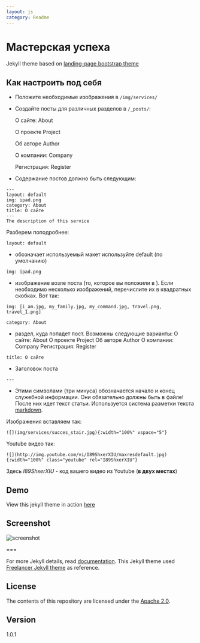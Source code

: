 ```yaml
---
layout: js
category: Readme
---
```

# Мастерская успеха

Jekyll theme based on [landing-page bootstrap theme ](http://startbootstrap.com/templates/landing-page/)

## Как настроить под себя
 - Положите необходимые изображения в `/img/services/`
 - Создайте посты для различных разделов в `/_posts/`:
 
     О сайте: About
     
     О проекте Project
     
     Об авторе Author
     
     О компании: Company
     
     Регистрация: Register

 - Содержание постов должно быть следующим:

```
---
layout: default
img: ipad.png
category: About
title: О сайте
---
The description of this service
```

Разберем поподробнее:

```
layout: default
```
 - обозначает используемый макет используйте default (по умолчанию)

```
img: ipad.png
```
 - изображение возле поста (то, которое вы положили в ). Если необходимо несколько изображений, перечислите их в квадратных скобках. Вот так:

```
img: [i_am.jpg, my_family.jpg, my_command.jpg, travel.png, travel_1.png]
```

```
category: About
```
 - раздел, куда попадет пост. Возможны следующие варианты:
     О сайте: About
     О проекте Project
     Об авторе Author
     О компании: Company
     Регистрация: Register
     
```
title: О сайте
```
 - Заголовок поста
 
```
--- 
```
 - Этими символами (три минуса) обозначается начало и конец служебной информации. Они обязательно должны быть в файле!
 После них идет текст статьи. Используется система разметки текста [markdown](https://ru.wikipedia.org/wiki/Markdown).

Изображения вставляем так:
 
```
![](img/services/succes_stair.jpg){:width="100%" vspace="5"}
```

Youtube видео так:

```
![](http://img.youtube.com/vi/I89ShxerXIU/maxresdefault.jpg){:width="100%" class="youtube" rel="I89ShxerXIU"}
```

Здесь *I89ShxerXIU* - код вашего видео из Youtube (**в двух местах**)

## Demo
View this jekyll theme in action [here](https://swcool.github.io/landing-page-theme)

## Screenshot
![screenshot](https://raw.githubusercontent.com/swcool/landing-page-theme/master/img/screenshot.png)

===

For more Jekyll details, read [documentation](http://jekyllrb.com/).
This Jekyll theme used [Freelancer Jekyll theme](https://github.com/jeromelachaud/freelancer-theme/) as reference.

## License
The contents of this repository are licensed under the [Apache
2.0](http://www.apache.org/licenses/LICENSE-2.0.html).

## Version
1.0.1
